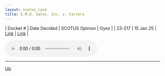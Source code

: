 ```yaml
---
layout: scotus_case
title: E.M.D. Sales, Inc. v. Carrera
---
```


| Docket # | Date Decided | SCOTUS Opinion | Oyez |
| 23-217 | 15 Jan 25 | [Link](https://www.supremecourt.gov/opinions/24pdf/604us1r06_5ifl.pdf) | [Link](https://www.oyez.org/cases/2024/23-217) |

<audio controls>
   <source src='./resources/23-217.mp3' type='audio/mpeg'>
</audio>

<object data='./resources/23-217.pdf' type='application/pdf'></object>

---

[Up](./README.md)